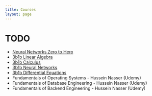 ```yaml
---
title: Courses
layout: page
---
```


# TODO
- [Neural Networks Zero to Hero](https://karpathy.ai/zero-to-hero.html)
- [3b1b Linear Algebra](https://www.youtube.com/playlist?list=PLZHQObOWTQDPD3MizzM2xVFitgF8hE_ab)
- [3b1b Calculus](https://www.youtube.com/playlist?list=PLZHQObOWTQDMsr9K-rj53DwVRMYO3t5Yr)
- [3b1b Neural Networks](https://www.youtube.com/playlist?list=PLZHQObOWTQDNU6R1_67000Dx_ZCJB-3pi)
- [3b1b Differential Equations](https://www.youtube.com/playlist?list=PLZHQObOWTQDNPOjrT6KVlfJuKtYTftqH6)
- Fundamentals of Operating Systems - Hussein Nasser (Udemy)
- Fundamentals of Database Engineering - Hussein Nasser (Udemy)
- Fundamentals of Backend Engineering - Hussein Nasser (Udemy)